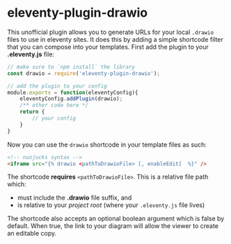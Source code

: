 # eleventy-plugin-drawio

This unofficial plugin allows you to generate URLs for your local `.drawio` files to use in eleventy sites. It does this by adding a simple shortcode filter that you can compose into your templates. First add the plugin to your **.eleventy.js** file: 

```js
// make sure to `npm install` the library
const drawio = require('eleventy-plugin-drawio');

// add the plugin to your config
module.exports = function(eleventyConfig){
    eleventyConfig.addPlugin(drawio);
    /** other code here */
    return {
        // your config
    }
}
```

Now you can use the `drawio` shortcode in your template files as such:

```html
<!-- nunjucks syntax -->
<iframe src="{% drawio <pathToDrawioFile> [, enableEdit]  %}" />
```

The shortcode **requires** `<pathToDrawioFile>`. This is a relative file path which: 
- must include the **.drawio** file suffix, and
- is relative to your _project root_ (where your `.eleventy.js` file lives)

The shortcode also accepts an optional boolean argument which is false by default. When true, the link to your diagram will allow the viewer to create an editable copy.
